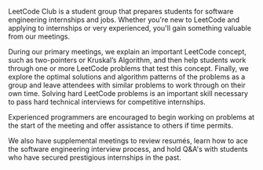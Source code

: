 LeetCode Club is a student group that prepares students for software engineering internships and jobs. Whether you're new to LeetCode and applying to internships or very experienced, you'll gain something valuable from our meetings.

During our primary meetings, we explain an important LeetCode concept, such as two-pointers or Kruskal’s Algorithm, and then help students work through one or more LeetCode problems that test this concept. Finally, we explore the optimal solutions and algorithm patterns of the problems as a group and leave attendees with similar problems to work through on their own time. Solving hard LeetCode problems is an important skill necessary to pass hard technical interviews for competitive internships.

Experienced programmers are encouraged to begin working on problems at the start of the meeting and offer assistance to others if time permits.

We also have supplemental meetings to review resumés, learn how to ace the software engineering interview process, and hold Q&A's with students who have secured prestigious internships in the past.